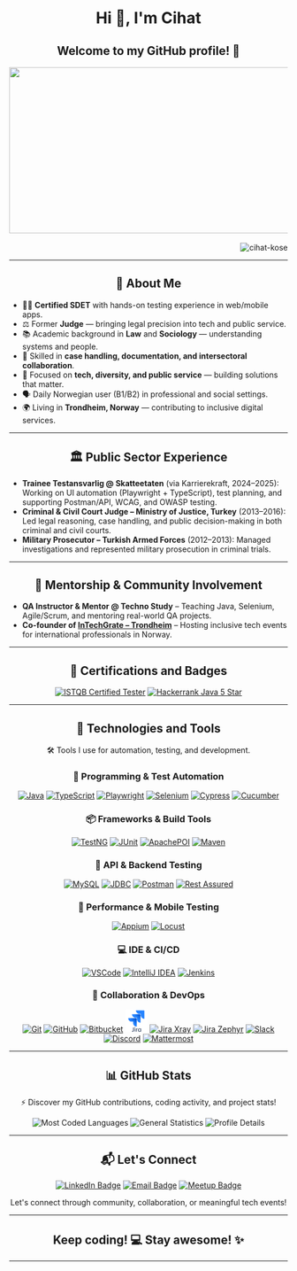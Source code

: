 
<h1 align="center">Hi 👋, I'm Cihat</h1>
<h2 align="center">Welcome to my GitHub profile! 🎉</h2>
<div align="center">
	<img src="https://media.giphy.com/media/dWesBcTLavkZuG35MI/giphy.gif" width="600" height="300"/>
</div>

<p align="right">
   <img src="https://komarev.com/ghpvc/?username=cihat-kose&label=Profile%20views&color=0e75b6&style=for-the-badge" alt="cihat-kose" />
</p>

<hr>

<h2 align="center">🎤 About Me</h2>

<ul>
<li>🧑‍💻 <strong>Certified SDET</strong> with hands-on testing experience in web/mobile apps.</li>
<li>⚖️ Former <strong>Judge</strong> — bringing legal precision into tech and public service.</li>
<li>📚 Academic background in <strong>Law</strong> and <strong>Sociology</strong> — understanding systems and people.</li>
<li>🧠 Skilled in <strong>case handling, documentation, and intersectoral collaboration</strong>.</li>
<li>🧭 Focused on <strong>tech, diversity, and public service</strong> — building solutions that matter.</li>
<li>🗣️ Daily Norwegian user (B1/B2) in professional and social settings.</li>
<li>🌍 Living in <strong>Trondheim, Norway</strong> — contributing to inclusive digital services.</li>
</ul>

<hr>

<h2 align="center">🏛️ Public Sector Experience</h2>

<ul>
  <li><strong>Trainee Testansvarlig @ Skatteetaten</strong> (via Karrierekraft, 2024–2025): Working on UI automation (Playwright + TypeScript), test planning, and supporting Postman/API, WCAG, and OWASP testing.</li>
  <li><strong>Criminal & Civil Court Judge – Ministry of Justice, Turkey</strong> (2013–2016): Led legal reasoning, case handling, and public decision-making in both criminal and civil courts.</li>
  <li><strong>Military Prosecutor – Turkish Armed Forces</strong> (2012–2013): Managed investigations and represented military prosecution in criminal trials.</li>
</ul>

<hr>

<h2 align="center">🤝 Mentorship & Community Involvement</h2>

<ul>
  <li><strong>QA Instructor & Mentor @ Techno Study</strong> – Teaching Java, Selenium, Agile/Scrum, and mentoring real-world QA projects.</li>
  <li><strong>Co-founder of <a href="https://www.dataforeningen.no/faggruppe/intechgrate-trondheim/" target="_blank">InTechGrate – Trondheim</a></strong> – Hosting inclusive tech events for international professionals in Norway.</li>
</ul>

<!-- 

<h2 align="center">🎤 About Me</h2>

- 🧑‍💻 **ISTQB Certified SDET** with extensive experience in **manual and automated testing** for web-based and mobile applications.
- 🚀 Proficient in:
  - **Java, Selenium, Playwright, TestNG, Cucumber BDD, Maven, JUnit, Jenkins, Postman, Rest Assured** 
  - Database Testing: **MySQL, JDBC** 
  - Version Control: **Git/GitHub**
- 💼 Experienced in **public sector projects** focusing on:
  - Regulatory compliance  
  - Analytical skills  
  - Teamwork  
- ⚖️ Former **Judge** with a solid background in handling complex cases.  
- 💡 Passionate about **quality assurance and continuous improvement**.  

 -->

<hr>

<h2 align="center">🏅 Certifications and Badges</h2>
<p align="center">
	<a href="https://app.diplomasafe.com/en-US/s/3d17279262ab9607" target="_blank"> <img src="https://img.shields.io/badge/ISTQB-Foundation%20Level-blue?style=for-the-badge&logo=checkmarx&logoColor=white" alt="ISTQB Certified Tester"/></a>
	<a href="https://www.hackerrank.com/cihatkose" target="_blank"> <img src="https://img.shields.io/badge/Hackerrank-Java%205%20Star-yellow?style=for-the-badge&logo=hackerrank&logoColor=white" alt="Hackerrank Java 5 Star"/></a>
</p>

<hr>

<!--

<h2 align="center">🧰 Technologies and Tools</h2>
<p align="center">
🛠️ Tools I use for automation, testing, and development.
</p>

<div style="display: flex; justify-content: center; align-items: center; gap: 20px;">
<p align="center">
	<a href="https://www.java.com" target="_blank"><img src="https://cdn-icons-png.flaticon.com/512/226/226777.png" alt="Java" width="40" height="40"/></a>
	<a href="https://www.typescriptlang.org/" target="_blank"><img src="https://cdn.worldvectorlogo.com/logos/typescript.svg" alt="TypeScript" width="40" height="40"/></a>
	<a href="https://playwright.dev" target="_blank"><img src="https://playwright.dev/img/playwright-logo.svg" alt="Playwright" width="40" height="40"/></a>
	<a href="https://www.selenium.dev" target="_blank"><img src="https://www.selenium.dev/images/selenium_logo_square_green.png" alt="Selenium" width="40" height="40"/></a>
	<a href="https://www.cypress.io" target="_blank"><img src="https://user-images.githubusercontent.com/2801156/153322291-8b186487-5127-48f7-aa6d-b0ef350f8575.png" alt="Cypress" width="40" height="40"/></a>
	<a href="https://cucumber.io/" target="_blank" rel="noreferrer"> <img src="https://images.g2crowd.com/uploads/product/image/large_detail/large_detail_c40984fae76060168e91322094f05421/cucumber.png" alt="Cucumber" width="40" height="40"/></a>
	<a href="https://testng.org/doc/" target="_blank" rel="noreferrer"> <img src="https://www.pcloudy.com/wp-content/uploads/2021/03/7.jpg" alt="TestNG" width="40" height="40"/></a>
	<a href="https://junit.org/junit5/" target="_blank" rel="noreferrer"> <img src="https://browserstack.wpengine.com/wp-content/uploads/2024/01/JUnit5-icon.svg" alt="JUnit 5" width="40" height="40"/></a>
	<a href="https://poi.apache.org/" target="_blank" rel="noreferrer"> <img src="https://encrypted-tbn0.gstatic.com/images?q=tbn:ANd9GcQJXG20pfTUGttyFUZK6s16ozY02CFsDiju9V68INJDQxBOovK10R8aBnZOOMneij3atRA&usqp=CAU" alt="ApachePOI" width="40" height="40"/></a>
	<a href="https://maven.apache.org/" target="_blank" rel="noreferrer"><img src="https://encrypted-tbn0.gstatic.com/images?q=tbn:ANd9GcRc-fX-6ncZTctodZRvv5XtSgZoG-aEfH8xXQ&s" alt="Maven" width="40" height="40"/></a>
	<a href="https://www.mysql.com/" target="_blank" rel="noreferrer"> <img src="https://pngimg.com/uploads/mysql/mysql_PNG9.png" alt="MySql" width="40" height="40"/></a>
	<a href="https://docs.oracle.com/javase/8/docs/technotes/guides/jdbc/" target="_blank" rel="noreferrer"> <img src="https://www.jobscoupe.com/wp-content/uploads/2019/08/Java-JDBC.jpg" alt="JDBC" width="40" height="40"/></a>
	<a href="https://postman.com" target="_blank" rel="noreferrer"> <img src="https://external-content.duckduckgo.com/iu/?u=https%3A%2F%2Ftse1.mm.bing.net%2Fth%3Fid%3DOIP.K66TNl9EFGiJ68QlP48hGwHaHa%26pid%3DApi&f=1&ipt=55a8fb6041576d2e924d11363095ed9ac5b1ee89a6691f64ac14e7ea0f230fc8&ipo=images" alt="Postman" width="40" height="40"/></a>
	<a href="https://rest-assured.io/" target="_blank" rel="noreferrer"> <img src="https://avatars.githubusercontent.com/u/19369327?s=280&v=4" alt="Rest Assured" width="40" height="40"/></a>
	<a href="http://appium.io/docs/en/2.0/" target="_blank" rel="noreferrer"> <img src="https://e7.pngegg.com/pngimages/372/674/png-clipart-appium-test-automation-software-testing-selenium-calabash-purple-violet-thumbnail.png" alt="Appium" width="40" height="40"/></a>
	<a href="https://www.jenkins.io" target="_blank" rel="noreferrer"> <img src="https://www.vectorlogo.zone/logos/jenkins/jenkins-icon.svg" alt="Jenkins" width="40" height="40"/></a>
	<a href="https://locust.io/" target="_blank" rel="noopener noreferrer"> <img src="https://locust.io/static/img/favicon.ico" alt="Locust" width="40" height="40"/></a>
	<a href="https://www.w3.org/html/" target="_blank" rel="noreferrer"> <img src="https://raw.githubusercontent.com/devicons/devicon/master/icons/html5/html5-original-wordmark.svg" alt="HTML5" width="40" height="40"/></a>
	<a href="https://www.w3schools.com/css/" target="_blank" rel="noreferrer"> <img src="https://raw.githubusercontent.com/devicons/devicon/master/icons/css3/css3-original-wordmark.svg" alt="CSS3" width="40" height="40"/></a>
	<a href="https://git-scm.com/" target="_blank" rel="noreferrer"> <img src="https://www.vectorlogo.zone/logos/git-scm/git-scm-icon.svg" alt="Git" width="40" height="40"/></a>
	<a href="https://github.com/" target="_blank" rel="noreferrer"> <img src="https://github.githubassets.com/images/modules/logos_page/GitHub-Mark.png" alt="GitHub" width="40" height="40"/></a>
	<a href="https://bitbucket.org/" target="_blank" rel="noreferrer"> <img src="https://static-00.iconduck.com/assets.00/bitbucket-icon-2048x2048-pbtamsn1.png" alt="Bitbucket" width="40" height="40"/></a>
	<a href="https://www.atlassian.com/software/jira" target="_blank" rel="noreferrer"> <img src="https://raw.githubusercontent.com/devicons/devicon/master/icons/jira/jira-original-wordmark.svg" alt="Jira" width="40" height="40"/></a>
	<a href="https://marketplace.atlassian.com/apps/1211769/xray-test-management-for-jira?tab=overview&hosting=cloud" target="_blank" rel="noreferrer"> <img src="https://is4-ssl.mzstatic.com/image/thumb/Purple123/v4/7d/de/96/7dde9601-aeb7-7ce6-9141-d0664014b017/source/60x60bb.jpg" alt="Jira Xray" width="40" height="40"/></a>
	<a href="https://marketplace.atlassian.com/apps/1213259/zephyr-scale-test-management-for-jira?tab=overview&hosting=cloud" target="_blank" rel="noreferrer"> <img src="https://marketplace-cdn.atlassian.com/files/7842850b-2144-4e63-a948-274d9e5accc1?fileType=image&mode=full-fit" alt="Jira Zephyr" width="40" height="40"/></a>
	<a href="https://code.visualstudio.com/" target="_blank" rel="noopener noreferrer"> <img src="https://upload.wikimedia.org/wikipedia/commons/9/9a/Visual_Studio_Code_1.35_icon.svg" alt="VSCode" width="40" height="40"/></a>
	<a href="https://www.jetbrains.com/idea/" target="_blank" rel="noreferrer"> <img src="https://brandslogos.com/wp-content/uploads/images/large/intellij-idea-logo.png" alt="Intellij IDEA" width="40" height="40"/></a>
	<a href="https://mattermost.com/" target="_blank" rel="noreferrer"> <img src="https://play-lh.googleusercontent.com/jmZcnjbtWkX1l143bqxz2DZqnrVUSJvGikocCb8znsXYJCIJkoZmvJknJn8MQKgMdkw=w240-h480-rw" alt="Mattermost" width="40" height="40"/></a>
	<a href="https://slack.com/intl/en-tr/" target="_blank" rel="noopener noreferrer"> <img src="https://upload.wikimedia.org/wikipedia/commons/thumb/d/d5/Slack_icon_2019.svg/2048px-Slack_icon_2019.svg.png" alt="Slack" width="40" height="40"/></a>
	<a href="https://discord.com/" target="_blank" rel="noopener noreferrer"> <img src="https://uxwing.com/wp-content/themes/uxwing/download/brands-and-social-media/discord-round-color-icon.png" alt="Discord" width="40" height="40"/></a>
</div>
</p>

-->

<h2 align="center">🧰 Technologies and Tools</h2>
<p align="center">🛠️ Tools I use for automation, testing, and development.</p>

<!-- 🚀 Programming & Test Automation -->
<h3 align="center">🚀 Programming & Test Automation</h3>
<p align="center">
  <a href="https://www.java.com" target="_blank"><img src="https://cdn-icons-png.flaticon.com/512/226/226777.png" alt="Java" width="40" height="40"/></a>
  <a href="https://www.typescriptlang.org/" target="_blank"><img src="https://cdn.worldvectorlogo.com/logos/typescript.svg" alt="TypeScript" width="40" height="40"/></a>
  <a href="https://playwright.dev" target="_blank"><img src="https://playwright.dev/img/playwright-logo.svg" alt="Playwright" width="40" height="40"/></a>
  <a href="https://www.selenium.dev" target="_blank"><img src="https://www.selenium.dev/images/selenium_logo_square_green.png" alt="Selenium" width="40" height="40"/></a>
  <a href="https://www.cypress.io" target="_blank"><img src="https://user-images.githubusercontent.com/2801156/153322291-8b186487-5127-48f7-aa6d-b0ef350f8575.png" alt="Cypress" width="40" height="40"/></a>
  <a href="https://cucumber.io/" target="_blank"><img src="https://images.g2crowd.com/uploads/product/image/large_detail/large_detail_c40984fae76060168e91322094f05421/cucumber.png" alt="Cucumber" width="40" height="40"/></a>
</p>

<!-- 📦 Frameworks & Build Tools -->
<h3 align="center">📦 Frameworks & Build Tools</h3>
<p align="center">
  <a href="https://testng.org/doc/" target="_blank"><img src="https://www.pcloudy.com/wp-content/uploads/2021/03/7.jpg" alt="TestNG" width="40" height="40"/></a>
  <a href="https://junit.org/junit5/" target="_blank"><img src="https://browserstack.wpengine.com/wp-content/uploads/2024/01/JUnit5-icon.svg" alt="JUnit" width="40" height="40"/></a>
  <a href="https://poi.apache.org/" target="_blank"><img src="https://encrypted-tbn0.gstatic.com/images?q=tbn:ANd9GcQJXG20pfTUGttyFUZK6s16ozY02CFsDiju9V68INJDQxBOovK10R8aBnZOOMneij3atRA&usqp=CAU" alt="ApachePOI" width="40" height="40"/></a>
  <a href="https://maven.apache.org/" target="_blank"><img src="https://encrypted-tbn0.gstatic.com/images?q=tbn:ANd9GcRc-fX-6ncZTctodZRvv5XtSgZoG-aEfH8xXQ&s" alt="Maven" width="40" height="40"/></a>
</p>

<!-- 📡 API & Backend Testing -->
<h3 align="center">📡 API & Backend Testing</h3>
<p align="center">
  <a href="https://www.mysql.com/" target="_blank"><img src="https://pngimg.com/uploads/mysql/mysql_PNG9.png" alt="MySQL" width="40" height="40"/></a>
  <a href="https://docs.oracle.com/javase/8/docs/technotes/guides/jdbc/" target="_blank"><img src="https://www.jobscoupe.com/wp-content/uploads/2019/08/Java-JDBC.jpg" alt="JDBC" width="40" height="40"/></a>
  <a href="https://postman.com" target="_blank"><img src="https://external-content.duckduckgo.com/iu/?u=https%3A%2F%2Ftse1.mm.bing.net%2Fth%3Fid%3DOIP.K66TNl9EFGiJ68QlP48hGwHaHa%26pid%3DApi" alt="Postman" width="40" height="40"/></a>
  <a href="https://rest-assured.io/" target="_blank"><img src="https://avatars.githubusercontent.com/u/19369327?s=280&v=4" alt="Rest Assured" width="40" height="40"/></a>
</p>

<!-- 🧪 Performance & Mobile Testing -->
<h3 align="center">🧪 Performance & Mobile Testing</h3>
<p align="center">
  <a href="http://appium.io/docs/en/2.0/" target="_blank"><img src="https://e7.pngegg.com/pngimages/372/674/png-clipart-appium-test-automation-software-testing-selenium-calabash-purple-violet-thumbnail.png" alt="Appium" width="40" height="40"/></a>
  <a href="https://locust.io/" target="_blank"><img src="https://locust.io/static/img/favicon.ico" alt="Locust" width="40" height="40"/></a>
</p>

<!-- 💻 IDE & CI/CD -->
<h3 align="center">💻 IDE & CI/CD</h3>
<p align="center">
  <a href="https://code.visualstudio.com/" target="_blank"><img src="https://upload.wikimedia.org/wikipedia/commons/9/9a/Visual_Studio_Code_1.35_icon.svg" alt="VSCode" width="40" height="40"/></a>
  <a href="https://www.jetbrains.com/idea/" target="_blank"><img src="https://brandslogos.com/wp-content/uploads/images/large/intellij-idea-logo.png" alt="IntelliJ IDEA" width="40" height="40"/></a>
  <a href="https://www.jenkins.io" target="_blank"><img src="https://www.vectorlogo.zone/logos/jenkins/jenkins-icon.svg" alt="Jenkins" width="40" height="40"/></a>
</p>

<!-- 🤝 Collaboration & DevOps -->
<h3 align="center">🤝 Collaboration & DevOps</h3>
<p align="center">
  <a href="https://git-scm.com/" target="_blank"><img src="https://www.vectorlogo.zone/logos/git-scm/git-scm-icon.svg" alt="Git" width="40" height="40"/></a>
  <a href="https://github.com/" target="_blank"><img src="https://github.githubassets.com/images/modules/logos_page/GitHub-Mark.png" alt="GitHub" width="40" height="40"/></a>
  <a href="https://bitbucket.org/" target="_blank"><img src="https://static-00.iconduck.com/assets.00/bitbucket-icon-2048x2048-pbtamsn1.png" alt="Bitbucket" width="40" height="40"/></a>
  <a href="https://www.atlassian.com/software/jira" target="_blank"><img src="https://raw.githubusercontent.com/devicons/devicon/master/icons/jira/jira-original-wordmark.svg" alt="Jira" width="40" height="40"/></a>
  <a href="https://marketplace.atlassian.com/apps/1211769/xray-test-management-for-jira" target="_blank"><img src="https://is4-ssl.mzstatic.com/image/thumb/Purple123/v4/7d/de/96/7dde9601-aeb7-7ce6-9141-d0664014b017/source/60x60bb.jpg" alt="Jira Xray" width="40" height="40"/></a>
  <a href="https://marketplace.atlassian.com/apps/1213259/zephyr-scale-test-management-for-jira" target="_blank"><img src="https://marketplace-cdn.atlassian.com/files/7842850b-2144-4e63-a948-274d9e5accc1?fileType=image&mode=full-fit" alt="Jira Zephyr" width="40" height="40"/></a>
  <a href="https://slack.com/intl/en-tr/" target="_blank"><img src="https://upload.wikimedia.org/wikipedia/commons/thumb/d/d5/Slack_icon_2019.svg/2048px-Slack_icon_2019.svg.png" alt="Slack" width="40" height="40"/></a>
  <a href="https://discord.com/" target="_blank"><img src="https://uxwing.com/wp-content/themes/uxwing/download/brands-and-social-media/discord-round-color-icon.png" alt="Discord" width="40" height="40"/></a>
  <a href="https://mattermost.com/" target="_blank" rel="noreferrer"><img src="https://play-lh.googleusercontent.com/jmZcnjbtWkX1l143bqxz2DZqnrVUSJvGikocCb8znsXYJCIJkoZmvJknJn8MQKgMdkw=w240-h480-rw" alt="Mattermost" width="40" height="40"/></a>
</p>

<hr>

<h2 align="center">📊 GitHub Stats</h2>
<p align="center">
⚡ Discover my GitHub contributions, coding activity, and project stats!
</p>

<p align="center">
<!--  <img height="150em" src="http://github-profile-summary-cards.vercel.app/api/cards/repos-per-language?username=cihat-kose&theme=react" alt="Repository Languages"/>  -->
<img height="150em" src="http://github-profile-summary-cards.vercel.app/api/cards/most-commit-language?username=cihat-kose&theme=react" alt="Most Coded Languages"/>
<img height="150em" src="http://github-profile-summary-cards.vercel.app/api/cards/stats?username=cihat-kose&theme=react" alt="General Statistics"/>
<img height="150em" src="http://github-profile-summary-cards.vercel.app/api/cards/profile-details?username=cihat-kose&theme=react" alt="Profile Details"/>
<!--  <img height="150em" src="http://github-profile-summary-cards.vercel.app/api/cards/productive-time?username=cihat-kose&theme=react&utcOffset=01" alt="Productive Time"/>  -->
</p>

<!-- 

<p align="center">
  <img src="https://github.com/BEPb/BEPb/raw/output/github-contribution-grid-snake.svg" width="80%"/>
</p>

 -->

<hr>

<h2 align="center">📬 Let's Connect</h2>

<p align="center">
  <a href="https://www.linkedin.com/in/cihat-kose/"><img src="https://img.shields.io/badge/LinkedIn-0077B5?style=for-the-badge&logo=linkedin&logoColor=white" alt="LinkedIn Badge"/></a>
  <a href="mailto:cihat.kose@hotmail.com"><img src="https://img.shields.io/badge/Email-cihat.kose@hotmail.com-D14836?style=for-the-badge&logo=gmail&logoColor=white" alt="Email Badge"/></a>
  <a href="https://www.meetup.com/intechgrate/"><img src="https://img.shields.io/badge/MEETUP-ED1C40?style=for-the-badge&logo=meetup&logoColor=white" alt="Meetup Badge"/></a>
  </p>

<p align="center">
	Let's connect through community, collaboration, or meaningful tech events!
</p>

<!-- 

<h2 align="center">📬 Let's Connect!</h2>
<p align="center">
	<a href="https://www.linkedin.com/in/cihat-kose/" target="_blank"><img src="https://img.shields.io/badge/LINKEDIN-0077B5?style=for-the-badge&logo=linkedin&logoColor=white"></a>
	<a href="https://www.hackerrank.com/cihatkose" target="_blank"><img src="https://img.shields.io/badge/HACKERRANK-2EC866?style=for-the-badge&logo=hackerrank&logoColor=white"></a>
	<a href="https://www.postman.com/cihatkose" target="_blank"><img src="https://img.shields.io/badge/POSTMAN-FF6C37?style=for-the-badge&logo=postman&logoColor=white"></a>
	<a href="mailto:cihatkose.no@gmail.com" target="_blank"><img src="https://img.shields.io/badge/GMAIL-D14836?style=for-the-badge&logo=gmail&logoColor=white"></a>
	<a href="mailto:cihat.kose@hotmail.com" target="_blank"><img src="https://img.shields.io/badge/HOTMAIL-0078D4?style=for-the-badge&logo=gmail&logoColor=white"></a>
</p>

 -->


<hr>

<h2 align="center">Keep coding! 💻 Stay awesome! ✨</h2>

<hr>

